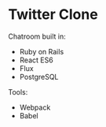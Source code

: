 Twitter Clone
==============


Chatroom built in:

* Ruby on Rails
* React ES6
* Flux
* PostgreSQL

Tools:

* Webpack
* Babel
